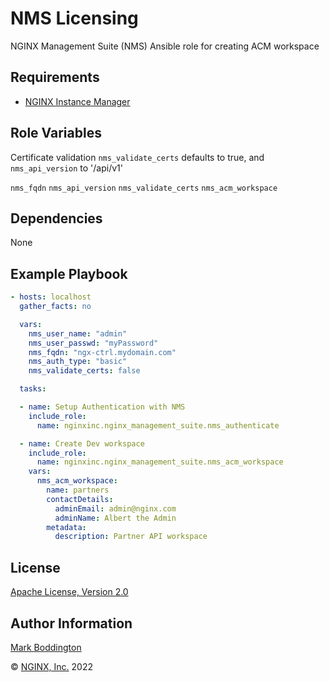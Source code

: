 NMS Licensing
=============

NGINX Management Suite (NMS) Ansible role for creating ACM workspace


Requirements
------------

* [NGINX Instance Manager](https://www.nginx.com/products/nginx-instance-manager/)

Role Variables
--------------

Certificate validation `nms_validate_certs` defaults to true, and `nms_api_version` to '/api/v1'

`nms_fqdn`
`nms_api_version`
`nms_validate_certs`
`nms_acm_workspace`

Dependencies
------------

None

Example Playbook
----------------

```yaml
- hosts: localhost
  gather_facts: no

  vars:
    nms_user_name: "admin"
    nms_user_passwd: "myPassword"
    nms_fqdn: "ngx-ctrl.mydomain.com"
    nms_auth_type: "basic"
    nms_validate_certs: false

  tasks:

  - name: Setup Authentication with NMS
    include_role: 
      name: nginxinc.nginx_management_suite.nms_authenticate

  - name: Create Dev workspace
    include_role:
      name: nginxinc.nginx_management_suite.nms_acm_workspace
    vars:
      nms_acm_workspace:
        name: partners
        contactDetails:
          adminEmail: admin@nginx.com
          adminName: Albert the Admin
        metadata:
          description: Partner API workspace

```

License
-------

[Apache License, Version 2.0](./LICENSE)

Author Information
------------------

[Mark Boddington](https://github.com/TuxInvader)

&copy; [NGINX, Inc.](https://www.nginx.com/) 2022

